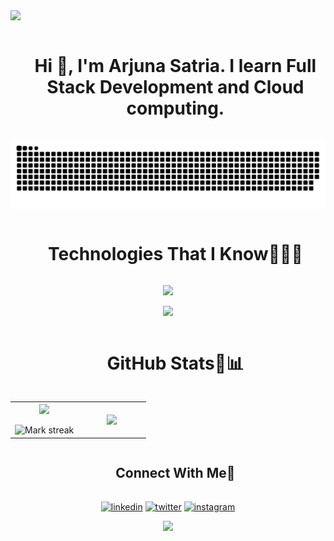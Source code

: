 <!--horizontal divider(gradiant)-->
<img src="https://user-images.githubusercontent.com/73097560/115834477-dbab4500-a447-11eb-908a-139a6edaec5c.gif">

<div id="user-content-toc">
  <ul align="center">
    <summary><h1 style="display: inline-block">Hi 👋, I'm Arjuna Satria. I learn Full Stack Development and Cloud computing.</h1></summary>
  </ul>
</div>

<!--- snake -->
<div align="center">
  <img  src="https://github.com/1999AZZAR/1999AZZAR/blob/readme/resources/grid-snake.svg"
       alt="snake" /></a>
</div>

<div id="user-content-toc">
  <ul align="center">
    <summary><h1 style="display: inline-block">Technologies That I Know👨🏻‍💻</h1></summary>
  </ul>
</div>
<!--tech stack icons-->
<p align="center">
  <a href="https://skillicons.dev">
    <img src="https://skillicons.dev/icons?i=aws,docker,firebase,go,nodejs,laravel,vue,postgres,mysql&perline=9" />
  </a>
</p>
<p align="center">
  <a href="https://skillicons.dev">
    <img src="https://skillicons.dev/icons?i=express,java,php,react,next,typescript,mongodb,git,dart&perline=9" />
  </a>
</p>

<div id="user-content-toc">
  <ul align="center">
    <summary><h1 style="display: inline-block">GitHub Stats👨📊</h1></summary>
  </ul>
</div>

<!--- stats & Trophy (start) -->
<table align="center" border="0">
<tr>
<td width="50%" align="center">

  <img  align="center"  src="https://github-readme-stats.vercel.app/api?username=xzxcupapi&theme=react&hide_border=true&border_radius=50&show_icons=true&v=2" />
  <br></br>
  <img  title="🔥 Get streak stats for your profile at git.io/streak-stats" alt="Mark streak" src="https://github-readme-streak-stats.herokuapp.com?user=xzxcupapi&theme=react&hide_border=true&border_radius=50&v=1" /> 
</td>

<td width="50%" align="center">

  <img  align="center"  src="https://github-readme-stats.anuraghazra1.vercel.app/api/top-langs/?username=xzxcupapi&theme=react&hide_border=true&no&border_radius=50&langs_count=12"/>

</td>
</tr>
</table>
<!--- stats (end) -->


<!--#  🛠 Projects️-->

<!--Here are some projects I developed or contributed to in this repository:-->

<!--1. [My Resume](https://arjunastrw.github.io/Myresume/)-->
<!--2. [Project Management - Backend ](https://github.com/arjunastrw/project-management-hub)-->
<!--3. [Smart Library Management - Backend](https://github.com/arjunastrw/smart-library-api)-->
<!--4. [Node API Login - Backend ](https://github.com/arjunastrw/nodemon-api-login)-->
<!--5. [TriPedia - Frontend](https://arjunastrw.github.io/TriPedia/)-->

<!--Feel free to contribute or provide feedback. I enjoy receiving feedback and collaborating with fellow developers.-->

<div id="user-content-toc">
  <ul align="center">
    <summary><h2 style="display: inline-block">Connect With Me🤝</h2></summary>
  </ul>
</div>

<!--icons and links-->
<p align="center">
<a href="https://www.linkedin.com/in/arjunasatria/" target="_blank"><img align="center" src="https://user-images.githubusercontent.com/88904952/234979284-68c11d7f-1acc-4f0c-ac78-044e1037d7b0.png" alt="linkedin" height="50" width="50" /></a>
<a href="https://x.com/kindboy_env" target="blank"><img align="center" src="https://user-images.githubusercontent.com/88904952/234980676-61bfb021-ecc8-48f7-88e6-34c1b06c4a58.png" alt="twitter" height="50" width="50" /></a> 
<a href="https://www.instagram.com/arjunastrw/" target="blank"><img align="center" src="https://user-images.githubusercontent.com/88904952/234981169-2dd1e58f-4b7e-468c-8213-034ba62156c3.png" alt="instagram" height="50" width="50" /></a>

[//]: # (<a href="https://discordapp.com/users/957722095381540874" target="blank"><img align="center" src="https://user-images.githubusercontent.com/88904952/234982627-019fd336-6248-453c-9b05-97c13fd1d207.png" alt="discord" height="50" width="50" /></a>)

[//]: # (<a href="https://1010nishant.hashnode.dev/" target="blank"><img align="center" src="https://user-images.githubusercontent.com/88904952/234982196-562aea17-5532-4550-8c08-1c7cb994a541.png" alt="hashnode" height="50" width="50" /></a>)
</p>
<div align="center">

[![](https://visitcount.itsvg.in/api?id=xzxcupapi&icon=3&color=6)](https://visitcount.itsvg.in)

</div>
<!--# 🌐 Job Portal-->

<!--Visit my LinkedIn profile for more information and professional networking: [LinkedIn](https://www.linkedin.com/in/arjuna-satria-212a59242/)-->
<!--And visit my HackerRank profile: [HackerRank](https://www.hackerrank.com/profile/arjunastrw)-->

<!--Thank you for visiting my repository!-->
